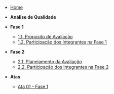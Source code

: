 <!-- docs/_sidebar.md -->

- [Home](README.md)

- **Análise de Qualidade**

- **Fase 1**
    - [1.1. Proposito de Avaliação](fase1/propositoDeAvaliacao.md)
    - [1.2. Participação dos Integrantes na Fase 1 ](fase1/partIntegrantesFase1.md)

- **Fase 2**
    - [2.1. Planejamento da Avaliação](fase2/planejamentoDaAvaliacao.md)
    - [2.2. Participação dos Integrantes na Fase 2 ](fase2/partIntegrantesFase2.md)

- **Atas**
  - [Ata 01 - Fase 1](atas/ata1.md)














